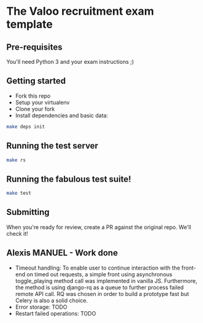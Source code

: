 # The Valoo recruitment exam template
## Pre-requisites
You'll need Python 3 and your exam instructions ;)

## Getting started
- Fork this repo
- Setup your virtualenv
- Clone your fork
- Install dependencies and basic data:

```bash
make deps init
```

## Running the test server
```bash
make rs
```

## Running the fabulous test suite!
```bash
make test
```

## Submitting
When you're ready for review, create a PR against the original repo. We'll check it!

## Alexis MANUEL - Work done

- Timeout handling: To enable user to continue interaction with the front-end on timed out requests, a simple front using asynchronous toggle_playing method call was implemented in vanilla JS. Furthermore, the method is using django-rq as a queue to further process failed remote API call. RQ was chosen in order to build a prototype fast but Celery is also a solid choice.
- Error storage: TODO
- Restart failed operations: TODO
